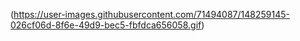 (https://user-images.githubusercontent.com/71494087/148259145-026cf06d-8f6e-49d9-bec5-fbfdca656058.gif)
